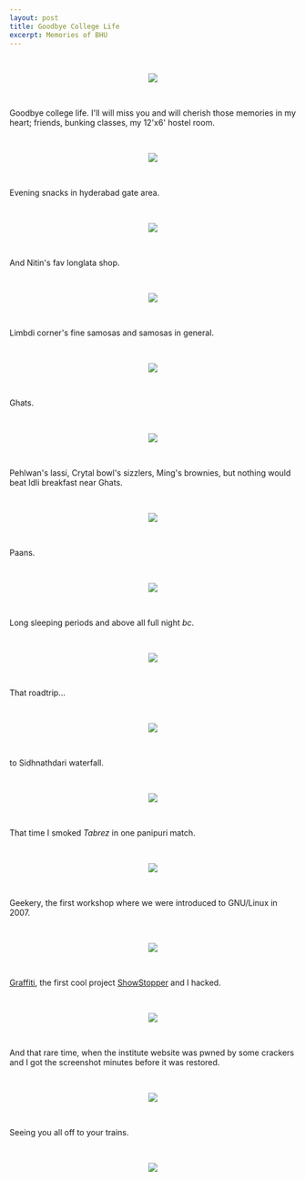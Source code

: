 ```yaml
---
layout: post
title: Goodbye College Life
excerpt: Memories of BHU
---
```


<br><p align="center"><img align="center" src="/images/iitbhu/bunk.gif"></p><br>

Goodbye college life. I'll will miss you and will cherish those memories in my heart; friends, bunking classes, my 12'x6' hostel room.

<br><p align="center"><img align="center" src="/images/iitbhu/hostel.jpg"></p><br>

Evening snacks in hyderabad gate area.

<br><p align="center"><img align="center" src="/images/iitbhu/hg.jpg"></p><br>

And Nitin's fav longlata shop.

<br><p align="center"><img align="center" src="/images/iitbhu/longlata.jpg"></p><br>

Limbdi corner's fine samosas and samosas in general.

<br><p align="center"><img align="center" src="/images/iitbhu/samosas.jpg"></p><br>

Ghats.

<br><p align="center"><img align="center" src="/images/iitbhu/ghat.jpg"></p><br>

Pehlwan's lassi, Crytal bowl's sizzlers, Ming's brownies, but nothing would beat Idli breakfast near Ghats.

<br><p align="center"><img align="center" src="/images/iitbhu/idli.jpg"></p><br>

Paans.

<br><p align="center"><img align="center" src="/images/iitbhu/pan.jpg"></p><br>

Long sleeping periods and above all full night _bc_.

<br><p align="center"><img align="center" src="/images/iitbhu/bc.gif"></p><br>

That roadtrip...

<br><p align="center"><img align="center" src="/images/iitbhu/roadtrip.jpg"></p><br>

to Sidhnathdari waterfall.

<br><p align="center"><img align="center" src="/images/iitbhu/sidnathdari.jpg"></p><br>

That time I smoked _Tabrez_ in one panipuri match.

<br><p align="center"><img align="center" src="/images/iitbhu/panipuri.gif"></p><br>

Geekery, the first workshop where we were introduced to GNU/Linux in 2007.

<br><p align="center"><img align="center" src="/images/iitbhu/linux.png"></p><br>

[Graffiti](https://github.com/bhaisaab/graffiti), the first cool project [ShowStopper](http://showstopper.in) and I hacked.

<br><p align="center"><img align="center" src="/images/iitbhu/graffiti.jpg"></p><br>

And that rare time, when the institute website was pwned by some crackers and I got the screenshot minutes before it was restored.

<br><p align="center"><img align="center" src="/images/iitbhu/cracked.png"></p><br>

Seeing you all off to your trains.

<br><p align="center"><img align="center" src="/images/iitbhu/train.jpg"></p><br>
